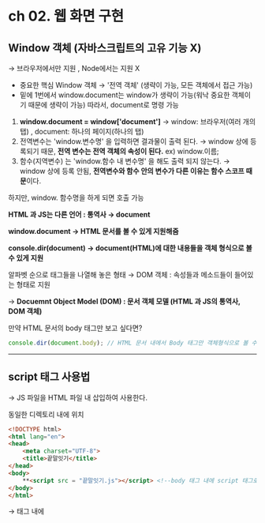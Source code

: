 # ch 02. 웹 화면 구현

## Window 객체 (자바스크립트의 고유 기능 X)

→ 브라우저에서만 지원 , Node에서는 지원 X 

- 중요한 핵심 Window 객체 → '전역 객체'  (생략이 가능, 모든 객체에서 접근 가능)
- 밑에 1번에서 window.document는 window가 생략이 가능(워낙 중요한 객체이기 때문에 생략이 가능) 따라서, document로 명령 가능
1. **window.document = window['document']** → window: 브라우저(여러 개의 탭) , document: 하나의 페이지(하나의 탭) 
2. 전역변수는 'window.변수명' 을 입력하면 결과물이 출력 된다. → window 상에 등록되기 때문, **전역 변수는 전역 객체의 속성이 된다.** ex) window.이름; 
3. 함수(지역변수) 는 'window.함수 내 변수명' 을 해도 출력 되지 않는다. → window 상에 등록 안됨, **전역변수와 함수 안의 변수가 다른 이유는 함수 스코프 때문**이다. 

하지만, window. 함수명을 하게 되면 호출 가능 

**HTML 과 JS는 다른 언어 : 통역사 → document**

**window.document → HTML 문서를 볼 수 있게 지원해줌**

**console.dir(document) → document(HTML)에 대한 내용들을 객체 형식으로 볼 수 있게 지원**

알파벳 순으로 태그들을 나열해 놓은 형태 → DOM 객체
: 속성들과 메소드들이 들어있는 형태로 지원 

→ **Docuemnt Object Model (DOM) : 문서 객체 모델 (HTML 과 JS의 통역사, DOM 객체)**  

만약 HTML 문서의 body 태그만 보고 싶다면? 

```jsx
console.dir(document.body); // HTML 문서 내에서 Body 태그만 객체형식으로 볼 수 있게 지원해준다. 
```

---

## script 태그 사용법

→ JS 파일을 HTML 파일 내 삽입하여 사용한다.

동일한 디렉토리 내에 위치

```html
<!DOCTYPE html>
<html lang="en">
<head>
    <meta charset="UTF-8">
    <title>끝말잇기</title>
</head>
<body>
    **<script src = "끝말잇기.js"></script> <!--body 태그 내에 script 태그로 감싸준다. -->** 
</body>
</html>
```

→ <body> 태그 내에 <script> 태그에 속성으로 자바스크립트 파일을 삽입

---

## JS로 HTML 태그 생성하기

HTML 파일                                               JavaScript 파일

왼쪽의 HTML 태그를 사용 하는 방법도 존재하지만 

→ HTML 태그를 사용하지 않고 JS 파일 내에서 HTML 태그를 생성하는 방법을 사용한다.  

```jsx
var 바디 = document.body; // HTML 파일 내에 body 부분 선택

//1 <div> 태그 생성
var 단어 = document.createElement('div');// 단어라는 div 태그를 생성하고,
단어.textContent = '제로초';// div 내에 컨텐츠를 입력한다. 문제는 변수에 저장만 되었음, 화면표시X
document.body.append(단어); // 새로 만든 div 태그를 body에 추가해줘.

//2 <input> 태그 생성
var 입력창 = document.createElement('input'); //input 태그생성
document.body.append(입력창); // body 추가

//3 <button> 태그 생성
var 버튼= document.createElement('button'); //button 태그 생성
버튼.textContent='입력'; // 버튼 내에 입력하고자 하는 텍스트
document.body.append(버튼);

//4 <div> 태그 생성
var 결과창 = document.createElement('div');
document.body.append(결과창);
```

## JS 에서 HTML 태그 추가하는 단계

**단계 1. 태그 생성한 것을 변수에 담기 → 메모리에만 저장** 

```jsx
var 단어 = document.createElement('div'); // 태그를 생성하여 메모리에 우선 저장하겠다. 
```

**단계 2. 생성한 태그에 대해서 컨텐츠 (내용) 입력하기 (생략 가능)** 

```jsx
단어.textContent='제로초'; // 태그 생성한 것에 대한 내용을 입력하겠다. 
```

**단계 3. 생성한 태그를 화면에 등록하기 → 브라우저 상에 화면에 등록**

```jsx
document.body.append(단어); //나는 이 태그를 <body>태그에 등록하겠다. 
```

다른 태그 내에 추가하고 싶다면 '태그 명'.append(추가할 태그의 변수명); 을 하면 된다. 

ex ) 폼.append(단어); 

---

## 이벤트 리스너(Event Listener)

**→ 버튼을 입력했을 때, 동작에 대한 구현, 반복문 역할을 수행한다.**

→ 사용자와 브라우저 간의 상호작용 ****

addEventListener ('a' , 'b'); → a의 사건이 일어났을 때, b를 수행하라.   

```jsx
버튼.addEventListener('click',function 콜백함수(){
    if (단어.textContent[단어.textContent.length-1] === 입력창.value[0]) { //태그안에 들어가는 글자 : textContent, input 안에 들어가는 글자 : value
        결과창.textContent='딩동댕';
        단어.textContent=입력창.value; // 사용자가 입력한 단어 위로 띄우기 ex ) 제로초 - 초밥일 때, 초밥을 위로 띄우는 행위.
        입력창.value=''; // JS 에서는 문자와 문자열의 구분이 없다. 
    }else {
        결과창.textContent='땡';
    }
});
```

### .textContent vs .value

: 일반적인 태그 내에 사용 → .textContent

: input 태그에 사용자가 입력한 내용을 사용 → .value

### 사용자 편의 개선


1. **입력을 누른 이후에 사용자가 다시 input 창에 마우스를 가져다 대지 않고
입력할 수 있도록 개선**

```jsx
입력창.focus();
```

  **2. 땡 일때 입력창 삭제 후 다시 입력창에 마우스를 가져다 대지 않고 입력할 수 있도록 개선** 

(커서 유지) 

```jsx
입력창.value=''; // 사용자 입력 값, 삭제 
입력창.focus(); // 마우스 안가져다 놓더라도 커서가 입력창에 유지된다. 
```

  **3. 마우스로 클릭을 하지 않더라도 Enter키로 입력을 완료 할 수 있도록 개선** 

**→ form 태그에서 enter로 제출을 지원한다.** 

```html
<div> 제로초 </div> 
    <form>
        <input type="text"/> 
        <button> 등록 </button> 
    </form>
    <div> 딩동댕 </div> 
```

→ 이해를 돕기 위한 코드, Enter를 치기 위해서는 input 태그와 button 태그를 form 태그로 감싸면 된다. (JS 코드에서 이를 구현) 

```jsx
var 폼 = document.createElement('form');
document.body.append(폼);
```

자바스크립트 파일로 와서 form 태그를 생성해 준 뒤, 

```jsx
//2 입력창 생성
var 입력창 = document.createElement('input'); 
**폼.append(입력창); // 폼 태그 내부에 넣어준다.** 
//3 버튼 태그 생성 및 텍스트 입력
var 버튼= document.createElement('button'); 
버튼.textContent='입력'; 
**폼.append(버튼); // 폼 태그 내부에 넣어준다.** 
```

```jsx
폼.addEventListener('submit',function 콜백함수(이벤트){ // 이벤트 (매개변수) 는 브라우저 관할
    이벤트.preventDefault(); // Enter를 치면 기본적으로 다른 페이지로 넘어가게 되어있음(폼의 기본 동작, Submit) 이 현상을 막기 위해, 매개변수.preventDefault();
    if (단어.textContent[단어.textContent.length-1] === 입력창.value[0]) { //태그안에 들어가는 글자 : textContent, input 안에 들어가는 글자 : value
        결과창.textContent='딩동댕';
        단어.textContent=입력창.value;
        입력창.value=''; // 입력 이후 삭제
        입력창.focus(); // 마우스 안가져다 대도 되도록 커서 유지
    }else {
        결과창.textContent='땡';
        입력창.value=''; // 입력 이후 삭제
        입력창.focus();
    }
});
```

Enter키를 입력하여 제출을 하려면 form 태그를 활용 해야 하며, addEventListener를 활용하기 위해서는 매개변수로 'submit', 콜백함수에 매개변수로 이벤트 추가. 

- form 태그는 기본적으로 Enter를 치면 기본적으로 다른 페이지로 넘어가게 되어있음.
- 이 현상을 막기 위해, 폼**.preventDefault(); 을 활용하여 다음 페이지로 못 넘어가게 막아준다.**
- 기본 동작을 막아준다.

---

## 구구단 화면 (ch1 다시 재구현)

```html
<!DOCTYPE html>
<html lang="en">
<head>
    <meta charset="UTF-8">
    <title>Title</title>
</head>
<body>
    <script src="구구단게임_웹화면.js"> </script>
</body>
</html>
```

**JavaScript 에서 HTML 구현 및 Call Back 함수 구현**

```jsx
var num1= Math.floor(Math.random()*9)+1;
var num2= Math.floor(Math.random()*9)+1;
var correct = num1*num2;

var 바디 = document.body;

var 단어 = document.createElement('div');
단어.textContent = String(num1) + '*' + String(num2) + '=?';
document.body.append(단어);

var 폼 = document.createElement('form');
document.body.append(폼);

var 입력 = document.createElement('input');
폼.append(입력);

var 버튼 = document.createElement('button');
버튼.textContent='제출';
폼.append(버튼);

var 결과창 = document.createElement('div');
document.body.append(결과창);

폼.addEventListener('submit', function 콜백 (situation){ // 폼.addEventListener 로 쳐야 할 것!
    situation.preventDefault(); // 엔터키 쳐도 바로 새로고침 안되도록 디폴트 방지
    if(**correct === Number(입력.value)**){
        결과창.textContent= '잘했어요!';
// 정답을 맞췄을 시, 새로운 숫자 
        num1= Math.floor(Math.random()*9)+1;
        num2= Math.floor(Math.random()*9)+1;
        correct = num1*num2;
        단어.textContent = String(num1) + '*' + String(num2) + '=?';
        입력.value=''; // 입력 이후 삭제
        입력.focus(); // 입력 이후 마우스 커서 유지 
    }else {
        결과창.textContent= '다시 입력해봐요!';
        입력.value=''; // 입력 이후 삭제
        입력.focus(); // 입력 이후 마우스 커서 유지 
    }
})
```

- **correct === Number(입력.value)**

: 입력한 값은 문자, 문자열로 입력되기 때문에 형 변환이 필요하다. 

